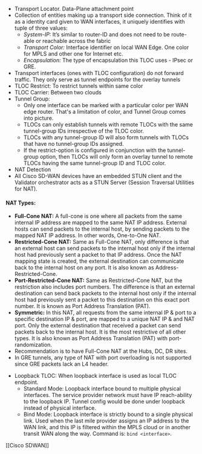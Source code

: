 
- Transport Locator. Data-Plane attachment point
- Collection of entities making up a transport side connection. Think of it as a identity card given to WAN interfaces, it uniquely identifies with tuple of three values:
	- *System-IP:* It’s similar to router-ID and does not need to be route-able or reachable across the fabric
	- *Transport Color:* Interface identifier on local WAN Edge. One color for MPLS and other one for Internet etc.
	- *Encapsulation:* The type of encapsulation this TLOC uses - IPsec or GRE.
- Transport interfaces (ones with TLOC configuration) do not forward traffic. They only serve as tunnel endpoints for the overlay tunnels
- TLOC Restrict: To restrict tunnels within same color
- TLOC Carrier: Between two clouds
- Tunnel Group:
	- Only one interface can be marked with a particular color per WAN edge router. That's a limitation of color, and Tunnel Group comes into picture.
	- TLOCs can only establish tunnels with remote TLOCs with the same tunnel-group IDs irrespective of the TLOC color.
	- TLOCs with any tunnel-group ID will also form tunnels with TLOCs that have no tunnel-group IDs assigned.
	- If the restrict-option is configured in conjunction with the tunnel-group option, then TLOCs will only form an overlay tunnel to remote TLOCs having the same tunnel-group ID and TLOC color.
- NAT Detection
- All Cisco SD-WAN devices have an embedded STUN client and the Validator orchestrator acts as a STUN Server (Session Traversal Utilities for NAT).

#### NAT Types:

- **Full-Cone NAT:** A full-cone is one where all packets from the same internal IP address are mapped to the same NAT IP address. External hosts can send packets to the internal host, by sending packets to the mapped NAT IP address. In other words, One-to-One NAT.
- **Restricted-Cone NAT:** Same as Full-Cone NAT, only difference is that an external host can send packets to the internal host only if the internal host had previously sent a packet to that IP address. Once the NAT mapping state is created, the external destination can communicate back to the internal host on any port. It is also known as Address-Restricted-Cone.
- **Port-Restricted-Cone NAT:** Same as Restricted-Cone NAT, but the restriction also includes port numbers. The difference is that an external destination can send back packets to the internal host only if the internal host had previously sent a packet to this destination on this exact port number. It is known as Port Address Translation (PAT).
- **Symmetric:** In this NAT, all requests from the same internal IP & port to a specific destination IP & port, are mapped to a unique NAT IP & and NAT port. Only the external destination that received a packet can send packets back to the internal host. It is the most restrictive of all other types. It is also known as Port Address Translation (PAT) with port-randomization.
- Recommendation is to have Full-Cone NAT at the Hubs, DC, DR sites.
- In GRE tunnels, any type of NAT with port overloading is not supported since GRE packets lack an L4 header.

* Loopback TLOC: When loopback interface is used as local TLOC endpoint.
  - Standard Mode: Loopback interface bound to multiple physical interfaces. The service provider network must have IP reach-ability to the loopback IP. Tunnel config would be done under loopback instead of physical interface.
  - Bind Mode: Loopback interface is strictly bound to a single physical link. Used when the last mile provider assigns an IP address to the WAN link, and this IP is filtered within the MPLS cloud or in another transit WAN along the way. Command is:  `bind <interface>`.





[[Cisco SDWAN]]